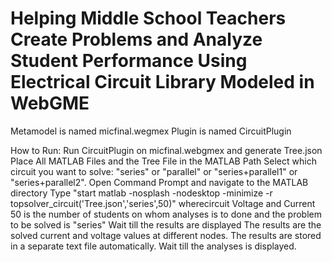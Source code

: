 # Helping Middle School Teachers Create Problems and Analyze Student Performance Using Electrical Circuit Library Modeled in WebGME 
Metamodel is named micfinal.wegmex
Plugin is named CircuitPlugin

How to Run: Run CircuitPlugin on micfinal.webgmex and generate Tree.json
Place All MATLAB Files and the Tree File in the MATLAB Path
Select which circuit you want to solve: "series" or "parallel" or "series+parallel1" or "series+parallel2".
Open Command Prompt and navigate to the MATLAB directory
Type "start matlab -nosplash -nodesktop -minimize -r topsolver_circuit('Tree.json','series',50)" wherecircuit Voltage and Current  50 is the number of students on whom analyses is to done and the problem to be solved is "series"
Wait till the results are displayed
The results are the solved current and voltage values at different nodes. The results are stored in a separate text file automatically.
Wait till the analyses is displayed.
